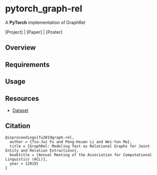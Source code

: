 # pytorch_graph-rel
A **PyTorch** implementation of GraphRel

[Project] | [Paper] | [Poster]

## Overview

## Requirements

## Usage

## Resources
+ [Dataset](https://github.com/xiangrongzeng/copy_re)

## Citation
```
@inproceedings{fu2019graph-rel, 
  author = {Tsu-Jui Fu and Peng-Hsuan Li and Wei-Yun Ma}, 
  title = {GraphRel: Modeling Text as Relational Graphs for Joint Entity and Relation Extractionn}, 
  booktitle = {Annual Meeting of the Association for Computational Linguistics (ACL)}, 
  year = {2019} 
}
```
